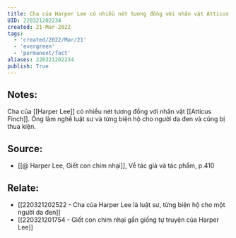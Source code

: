 ```yaml
---
title: Cha của Harper Lee có nhiều nét tương đồng với nhân vật Atticus Finch
UID: 220321202234
created: 21-Mar-2022
tags:
  - 'created/2022/Mar/21'
  - 'evergreen'
  - 'permanent/fact'
aliases: 220321202234
publish: True
---
```

## Notes:
Cha của [[Harper Lee]] có nhiều nét tương đồng với nhân vật [[Atticus Finch]]. Ông làm nghề luật sư và từng biện hộ cho người da đen và cũng bị thua kiện.

## Source:
- [[@ Harper Lee, Giết con chim nhại]], Về tác giả và tác phẩm, p.410

## Relate:
- [[220321202522 - Cha của Harper Lee là luật sư, từng biện hộ cho một người da đen]]
- [[220321201754 - Giết con chim nhại gần giống tự truyện của Harper Lee]]